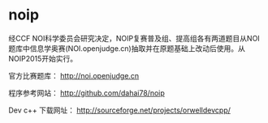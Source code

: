 # noip 
经CCF NOI科学委员会研究决定，NOIP复赛普及组、提高组各有两道题目从NOI题库中信息学奥赛(NOI.openjudge.cn)抽取并在原题基础上改动后使用。从NOIP2015开始实行。


官方比赛题库：    http://noi.openjudge.cn

程序参考网站：  http://github.com/dahai78/noip  

Dev c++ 下载网址：  http://sourceforge.net/projects/orwelldevcpp/
 
